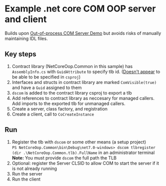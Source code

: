 # Example .net core COM OOP server and client

Builds upon [Out-of-process COM Server Demo](https://learn.microsoft.com/en-us/samples/dotnet/samples/out-of-process-com-server/) 
but avoids risks of manually maintaining IDL files.

## Key steps

1. Contract library (NetCoreOop.Common in this sample) has `AssemblyInfo.cs` with `GuidAttribute` to specify tlb id.  ([Doesn't appear](https://learn.microsoft.com/en-us/dotnet/core/project-sdk/msbuild-props#generateassemblyinfo) to be able to be specified in `csproj`)
2. Interfaces and structs in contract library are marked `ComVisible(true)` and have a `Guid` assigned to them
3. `dscom` is added to the contract library csproj to export a tlb
4. Add references to contract library as neccesary for managed callers.  Add imports to the exported tlb for unmanaged callers.
5. Create a server, class factory, and registration
6. Create a client, call to `CoCreateInstance`

## Run

1. Register the tlb with `dscom` or some other means (a setup project)<br/>`PS NetCoreOop.Common\bin\Debug\net7.0-windows> dscom tlbregister (dir .\NetCoreOop.Common.tlb).FullName` in an administrator terminal<br/>**Note:** You must provide `dscom` the full path the TLB
2. Optional: register the Server CLSID to allow COM to start the server if it is not already running
3. Run the server
4. Run the client
